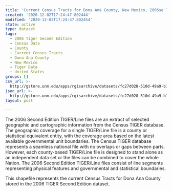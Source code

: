 ```yaml
---
title: 'Current Census Tracts for Dona Ana County, New Mexico, 2006se TIGER'
created: '2020-12-02T17:24:47.802444'
modified: '2020-12-02T17:24:47.802454'
state: active
type: dataset
tags:
  - 2006 Tiger Second Edition
  - Census Data
  - County
  - Current Census Tracts
  - Dona Ana County
  - New Mexico
  - Tiger Data
  - United States
groups: []
csv_url: >-
  http://gstore.unm.edu/apps/rgisarchive/datasets/fc27d028-510d-49a9-b126-76330a75ba91/tgr2006se_dona_trtcu.derived.csv
json_url: >-
  http://gstore.unm.edu/apps/rgisarchive/datasets/fc27d028-510d-49a9-b126-76330a75ba91/tgr2006se_dona_trtcu.derived.json
layout: post

---
```

The 2006 Second Edition TIGER/Line files are an extract of selected geographic and cartographic information from the Census TIGER database.  The geographic coverage for a single TIGER/Line file is a county or statistical equivalent entity, with the coverage area based on the latest available governmental unit boundaries. The Census TIGER database represents a seamless national file with no overlaps or gaps between parts.  However, each county-based TIGER/Line file is designed to stand alone as an independent data set or the files can be combined to cover the whole Nation.  The 2006 Second Edition  TIGER/Line files consist of line segments representing physical features and governmental and statistical boundaries.  

This shapefile represents the current Census Tracts for Dona Ana County stored in the 2006 TIGER Second Edition dataset.
